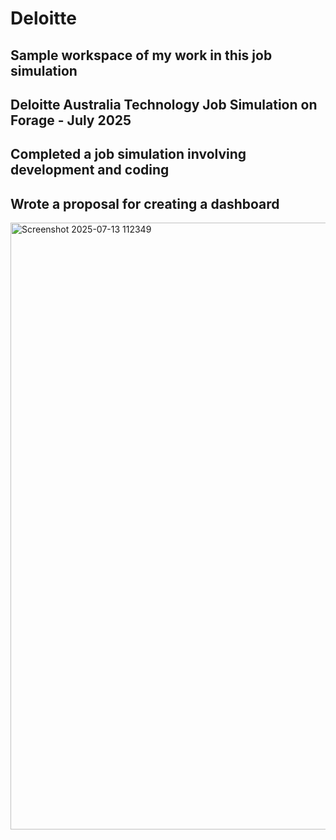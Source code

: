 # Deloitte

## Sample workspace of my work in this job simulation

## Deloitte Australia Technology Job Simulation on Forage - July 2025

##  Completed a job simulation involving development and coding
## Wrote a proposal for creating a dashboard


<img width="1914" height="971" alt="Screenshot 2025-07-13 112349" src="https://github.com/user-attachments/assets/af582940-3d2a-461c-ac62-0ec00b535072" />


